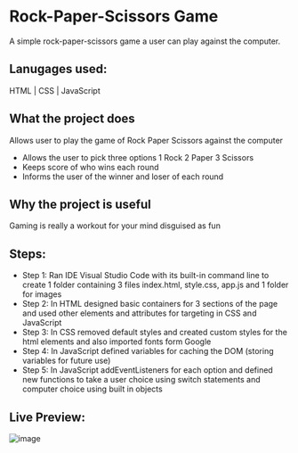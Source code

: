 # Rock-Paper-Scissors Game
A simple rock-paper-scissors game a user can play against the computer.

## Lanugages used:
HTML | CSS | JavaScript

## What the project does
Allows user to play the game of Rock Paper Scissors against the computer
  - Allows the user to pick three options 1 Rock 2 Paper 3 Scissors
  - Keeps score of who wins each round
  - Informs the user of the winner and loser of each round 
  
## Why the project is useful
Gaming is really a workout for your mind disguised as fun

## Steps:
- Step 1: Ran IDE Visual Studio Code with its built-in command line to create 1 folder containing 3 files index.html, style.css, app.js and 1 folder for images
- Step 2: In HTML designed basic containers for 3 sections of the page and used other elements and attributes for targeting in CSS and JavaScript
- Step 3: In CSS removed default styles and created custom styles for the html elements and also imported fonts form Google
- Step 4: In JavaScript defined variables for caching the DOM (storing variables for future use)
- Step 5: In JavaScript addEventListeners for each option and defined new functions to take a user choice using switch statements and computer choice using built in objects

## Live Preview:
![image](https://user-images.githubusercontent.com/70718104/159179207-08e2a702-a05e-4335-b6b6-36c8d9ff5ee6.png)
